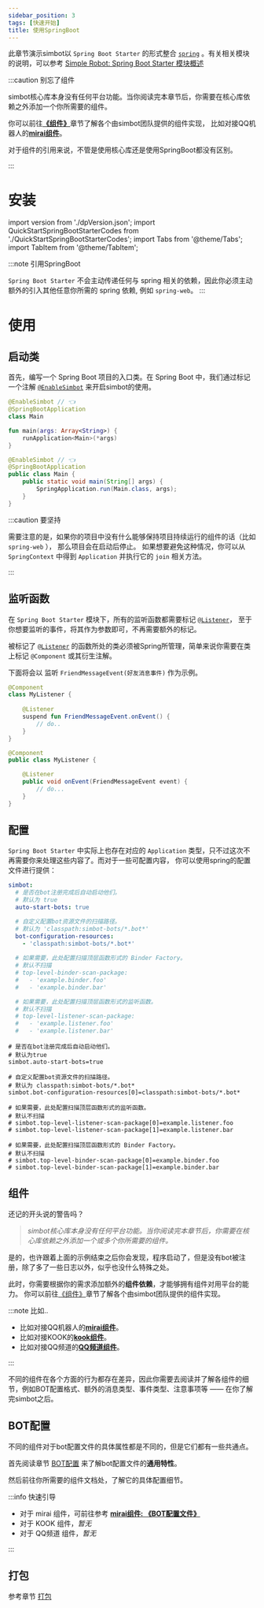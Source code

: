 ```yaml
---
sidebar_position: 3
tags: [快速开始]
title: 使用SpringBoot
---
```


此章节演示simbot以 `Spring Boot Starter` 的形式整合 [`spring`](http://spring.io/)
。有关相关模块的说明，可以参考 [Simple Robot: Spring Boot Starter 模块概述](../overviews/module-overview/spring-boot-starter)

:::caution 别忘了组件

simbot核心库本身没有任何平台功能。当你阅读完本章节后，你需要在核心库依赖之外添加一个你所需要的组件。

你可以前往[**《组件》**](../component-overview)章节了解各个由simbot团队提供的组件实现，
比如对接QQ机器人的[**mirai组件**](../component-overview/mirai)。



对于组件的引用来说，不管是使用核心库还是使用SpringBoot都没有区别。

:::



# 安装

import version from './dpVersion.json';
import QuickStartSpringBootStarterCodes from './QuickStartSpringBootStarterCodes';
import Tabs from '@theme/Tabs';
import TabItem from '@theme/TabItem';


<QuickStartSpringBootStarterCodes version={version} />

:::note 引用SpringBoot

`Spring Boot Starter` 不会主动传递任何与 spring 相关的依赖，因此你必须主动额外的引入其他任意你所需的 spring 依赖, 例如 `spring-web`。
:::


# 使用

## 启动类

首先，编写一个 Spring Boot 项目的入口类。在 Spring Boot 中，我们通过标记一个注解 [`@EnableSimbot`](https://docs.simbot.forte.love/main/simboot-core-spring-boot-starter/love.forte.simboot.spring.autoconfigure/-enable-simbot)
来开启simbot的使用。



<Tabs groupId="code">
<TabItem value="Kotlin">

```kotlin title='example/Main.kt'
@EnableSimbot // 👈
@SpringBootApplication
class Main

fun main(args: Array<String>) {
    runApplication<Main>(*args)
}
```

</TabItem>
<TabItem value="Java">

```java title='example/Main.java'
@EnableSimbot // 👈
@SpringBootApplication
public class Main {
    public static void main(String[] args) {
        SpringApplication.run(Main.class, args);
    }
}
```

</TabItem>

</Tabs>

:::caution 要坚持

需要注意的是，如果你的项目中没有什么能够保持项目持续运行的组件的话（比如 `spring-web` ）， 那么项目会在启动后停止。
如果想要避免这种情况，你可以从 `SpringContext` 中得到 `Application` 并执行它的 `join` 相关方法。

:::

## 监听函数

在 `Spring Boot Starter` 模块下，所有的监听函数都需要标记 [`@Listener`][anno-listener]，
至于你想要监听的事件，将其作为参数即可，不再需要额外的标记。

被标记了 [`@Listener`][anno-listener] 的函数所处的类必须被Spring所管理，简单来说你需要在类上标记 `@Component` 或其衍生注解。

下面将会以 监听 `FriendMessageEvent(好友消息事件)` 作为示例。

[anno-listener]: https://docs.simbot.forte.love/main/simboot-core-annotation/love.forte.simboot.annotation/-listener/

<Tabs groupId="code">
<TabItem value="Kotlin">

```kotlin title='MyListener.kt'
@Component
class MyListener {
    
    @Listener
    suspend fun FriendMessageEvent.onEvent() {
        // do..
    }
}
```

</TabItem>
<TabItem value="Java">

```java title='MyListener.java'
@Component
public class MyListener {

    @Listener
    public void onEvent(FriendMessageEvent event) {
        // do...
    }
}
```

</TabItem>
</Tabs>


## 配置

`Spring Boot Starter` 中实际上也存在对应的 `Application` 类型，只不过这次不再需要你来处理这些内容了。而对于一些可配置内容，
你可以使用spring的配置文件进行提供：

<Tabs groupId="spring-config">
<TabItem value="YAML">

```yaml
simbot:
  # 是否在bot注册完成后自动启动他们。
  # 默认为 true
  auto-start-bots: true

  # 自定义配置bot资源文件的扫描路径。
  # 默认为 'classpath:simbot-bots/*.bot*'
  bot-configuration-resources:
    - 'classpath:simbot-bots/*.bot*'
   
  # 如果需要，此处配置扫描顶层函数形式的 Binder Factory。
  # 默认不扫描    
  # top-level-binder-scan-package:
  #   - 'example.binder.foo'
  #   - 'example.binder.bar'

  # 如果需要，此处配置扫描顶层函数形式的监听函数。
  # 默认不扫描    
  # top-level-listener-scan-package:
  #   - 'example.listener.foo'
  #   - 'example.listener.bar'
```

</TabItem>

<TabItem value="properties">

```properties
# 是否在bot注册完成后自动启动他们。
# 默认为true
simbot.auto-start-bots=true

# 自定义配置bot资源文件的扫描路径。
# 默认为 classpath:simbot-bots/*.bot*
simbot.bot-configuration-resources[0]=classpath:simbot-bots/*.bot*

# 如果需要，此处配置扫描顶层函数形式的监听函数。
# 默认不扫描
# simbot.top-level-listener-scan-package[0]=example.listener.foo
# simbot.top-level-listener-scan-package[1]=example.listener.bar

# 如果需要，此处配置扫描顶层函数形式的 Binder Factory。
# 默认不扫描
# simbot.top-level-binder-scan-package[0]=example.binder.foo
# simbot.top-level-binder-scan-package[1]=example.binder.bar
```

</TabItem>
</Tabs>

## 组件

还记的开头说的警告吗？

> _simbot核心库本身没有任何平台功能。当你阅读完本章节后，你需要在核心库依赖之外添加一个或多个你所需要的组件。_

是的，也许跟着上面的示例结束之后你会发现，程序启动了，但是没有bot被注册，除了多了一些日志以外，似乎也没什么特殊之处。

此时，你需要根据你的需求添加额外的**组件依赖**，才能够拥有组件对用平台的能力。
你可以前往[《组件》](../component-overview)章节了解各个由simbot团队提供的组件实现。

:::note 比如..

- 比如对接QQ机器人的[**mirai组件**](../component-overview/mirai)。
- 比如对接KOOK的[**kook组件**](../component-overview/kook)。
- 比如对接QQ频道的[**QQ频道组件**](../component-overview/tencent-guild)。

:::

不同的组件在各个方面的行为都存在差异，因此你需要去阅读并了解各组件的细节，例如BOT配置格式、额外的消息类型、事件类型、注意事项等 —— 在你了解完simbot之后。

## BOT配置

不同的组件对于bot配置文件的具体属性都是不同的，但是它们都有一些共通点。

首先阅读章节 [BOT配置](../basic/bot-config) 来了解bot配置文件的**通用特性**。

然后前往你所需要的组件文档处，了解它的具体配置细节。

:::info 快速引导

- 对于 mirai 组件，可前往参考 [**mirai组件: 《BOT配置文件》**](https://component-mirai.simbot.forte.love/docs/bot-config/)
- 对于 KOOK 组件，_暂无_
- 对于 QQ频道 组件，_暂无_

:::

## 打包

参考章节 [打包](../basic/package)

